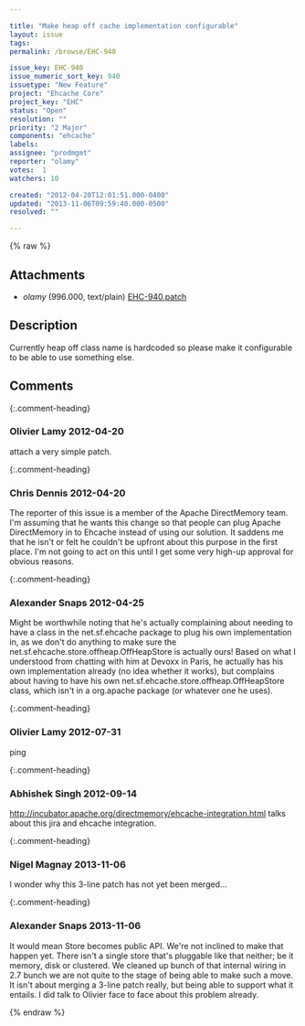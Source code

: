 ```yaml
---

title: "Make heap off cache implementation configurable"
layout: issue
tags: 
permalink: /browse/EHC-940

issue_key: EHC-940
issue_numeric_sort_key: 940
issuetype: "New Feature"
project: "Ehcache Core"
project_key: "EHC"
status: "Open"
resolution: ""
priority: "2 Major"
components: "ehcache"
labels: 
assignee: "prodmgmt"
reporter: "olamy"
votes:  1
watchers: 10

created: "2012-04-20T12:01:51.000-0400"
updated: "2013-11-06T09:59:40.000-0500"
resolved: ""

---
```




{% raw %}


## Attachments
  
* <em>olamy</em> (996.000, text/plain) [EHC-940.patch](/attachments/EHC/EHC-940/EHC-940.patch)
  



## Description

<div markdown="1" class="description">

Currently heap off class name is hardcoded so please make it configurable to be able to use something else.

</div>

## Comments


{:.comment-heading}
### **Olivier Lamy** <span class="date">2012-04-20</span>

<div markdown="1" class="comment">

attach a very simple patch.

</div>


{:.comment-heading}
### **Chris Dennis** <span class="date">2012-04-20</span>

<div markdown="1" class="comment">

The reporter of this issue is a member of the Apache DirectMemory team.  I'm assuming that he wants this change so that people can plug Apache DirectMemory in to Ehcache instead of using our solution.  It saddens me that he isn't or felt he couldn't be upfront about this purpose in the first place.  I'm not going to act on this until I get some very high-up approval for obvious reasons.

</div>


{:.comment-heading}
### **Alexander Snaps** <span class="date">2012-04-25</span>

<div markdown="1" class="comment">

Might be worthwhile noting that he's actually complaining about needing to have a class in the net.sf.ehcache package to plug his own implementation in, as we don't do anything to make sure the net.sf.ehcache.store.offheap.OffHeapStore is actually ours! 
Based on what I understood from chatting with him at Devoxx in Paris, he actually has his own implementation already (no idea whether it works), but complains about having to have his own net.sf.ehcache.store.offheap.OffHeapStore class, which isn't in a org.apache package (or whatever one he uses).

</div>


{:.comment-heading}
### **Olivier Lamy** <span class="date">2012-07-31</span>

<div markdown="1" class="comment">

ping

</div>


{:.comment-heading}
### **Abhishek Singh** <span class="date">2012-09-14</span>

<div markdown="1" class="comment">

http://incubator.apache.org/directmemory/ehcache-integration.html talks about this jira and ehcache integration.

</div>


{:.comment-heading}
### **Nigel Magnay** <span class="date">2013-11-06</span>

<div markdown="1" class="comment">

I wonder why this 3-line patch has not yet been merged...


</div>


{:.comment-heading}
### **Alexander Snaps** <span class="date">2013-11-06</span>

<div markdown="1" class="comment">

It would mean Store becomes public API. We're not inclined to make that happen yet. 
There isn't a single store that's pluggable like that neither; be it memory, disk or clustered.
We cleaned up bunch of that internal wiring in 2.7 bunch we are not quite to the stage of being able to make such a move. 
It isn't about merging a 3-line patch really, but being able to support what it entails. I did talk to Olivier face to face about this problem already. 

</div>



{% endraw %}
